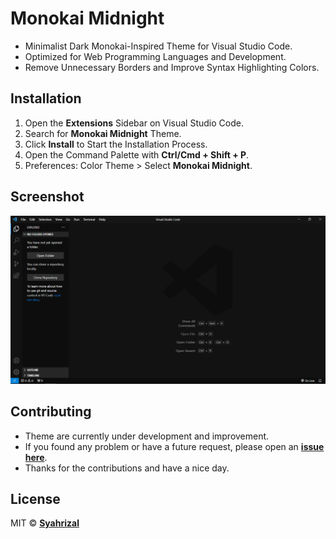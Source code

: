 # Monokai Midnight

-  Minimalist Dark Monokai-Inspired Theme for Visual Studio Code.
-  Optimized for Web Programming Languages and Development.
-  Remove Unnecessary Borders and Improve Syntax Highlighting Colors.

## Installation

1. Open the **Extensions** Sidebar on Visual Studio Code.
2. Search for **Monokai Midnight** Theme.
3. Click **Install** to Start the Installation Process.
4. Open the Command Palette with **Ctrl/Cmd + Shift + P**.
5. Preferences: Color Theme > Select **Monokai Midnight**.

## Screenshot

![Monokai Midnight Theme](assets/screenshot.png)

## Contributing

-  Theme are currently under development and improvement.
-  If you found any problem or have a future request, please open an
   [**issue here**](https://github.com/syrizaldev/monokai-midnight/issues).
-  Thanks for the contributions and have a nice day.

## License

MIT © [**Syahrizal**](https://twitter.com/syrizaldev)
